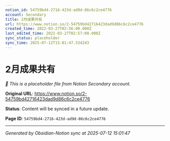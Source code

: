 ```yaml
---
notion_id: 54759bd4-2716-423d-ad9d-86c6c2ce4776
account: Secondary
title: 2月成果共有
url: https://www.notion.so/2-54759bd42716423dad9d86c6c2ce4776
created_time: 2022-03-27T02:56:00.000Z
last_edited_time: 2022-03-27T02:57:00.000Z
sync_status: placeholder
sync_time: 2025-07-12T15:01:47.534243
---
```


# 2月成果共有

*🔄 This is a placeholder file from Notion Secondary account.*

**Original URL**: https://www.notion.so/2-54759bd42716423dad9d86c6c2ce4776

**Status**: Content will be synced in a future update.

**Page ID**: `54759bd4-2716-423d-ad9d-86c6c2ce4776`

---

*Generated by Obsidian-Notion sync at 2025-07-12 15:01:47*
